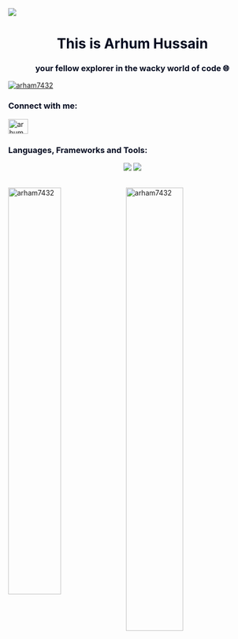 <img src="https://user-images.githubusercontent.com/74038190/225813708-98b745f2-7d22-48cf-9150-083f1b00d6c9.gif">

<h1 align="center" style="color: #050c21;">This is Arhum Hussain</h1>
<h3 align="center" style="color: #050c21;">your fellow explorer in the wacky world of code 🌐</h3>

<p align="left">
    <a href="https://github.com/ryo-ma/github-profile-trophy">
        <img src="https://github-profile-trophy.vercel.app/?username=arham7432&theme=algolia&bg_color=050c21&border_color=002b62&title_color=002b62&text_color=002b62" alt="arham7432" />
    </a>
</p>

<h3 align="left" style="color: #050c21;">Connect with me:</h3>
<p align="left">
    <a href="https://linkedin.com/in/arhum hussain ツ" target="blank">
        <img align="center" src="https://raw.githubusercontent.com/rahuldkjain/github-profile-readme-generator/master/src/images/icons/Social/linked-in-alt.svg" alt="arhum hussain ツ" height="30" width="40" />
    </a>
</p>

<h3 align="left" style="color: #050c21;">Languages, Frameworks and Tools:</h3>
<div align="center">
    <img src="https://skillicons.dev/icons?i=react,bootstrap,html,css,vscode,github,figma,tailwind,git" />
    <img src="https://skillicons.dev/icons?i=nodejs,python,javascript,typescript,c,java,nextjs" />
</div></br>
<p>
    <img align="left" src="https://github-readme-stats.vercel.app/api/top-langs?username=arham7432&show_icons=true&locale=en&layout=compact&bg_color=050c21&border_color=002b62&card_width=300" alt="arham7432" style="width: 46%;" />
</p>

<p>
    &nbsp;<img align="center" src="https://github-readme-stats.vercel.app/api?username=arham7432&show_icons=true&locale=en&bg_color=050c21&border_color=002b62&card_width=300" alt="arham7432" style="width: 48%;" />
</p>
